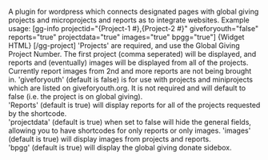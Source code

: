 A plugin for wordpress which connects designated pages with global giving projects and microprojects and reports as to integrate websites.
Example usage: [gg-info projectid="{Project-1 #},{Project-2 #}" giveforyouth="false" reports="true" projectdata="true" images="true" bpgg="true"] {Widget HTML} [/gg-project]
'Projects' are required, and use the Global Giving Project Number.  The first project (comma seperated) will be displayed, and reports and (eventually) images will be displayed from all of the projects. Currently report images from 2nd and more reports are not being brought in. 
'giveforyouth' (default is false) is for use with projects and miniprojects which are listed on giveforyouth.org.  It is not required and will default to false (i.e. the project is on global giving).  
'Reports' (default is true) will display reports for all of the projects requested by the shortcode.  
'projectdata' (default is true) when set to false will hide the general fields, allowing you to have shortcodes for only reports or only images.  'images' (default is true) will display images from projects and reports.  
'bpgg' (default is true) will display the global giving donate sidebox.
